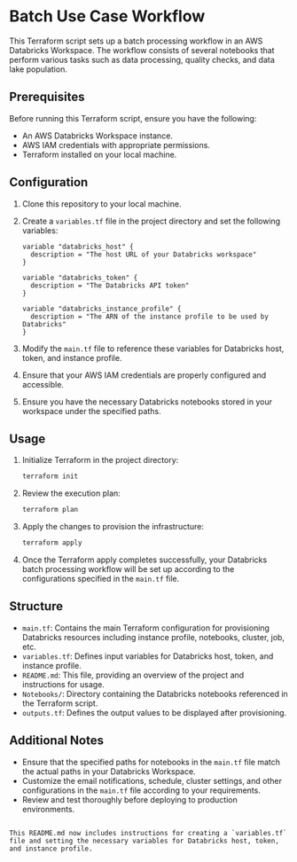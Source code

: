 # Batch Use Case Workflow

This Terraform script sets up a batch processing workflow in an AWS Databricks Workspace. The workflow consists of several notebooks that perform various tasks such as data processing, quality checks, and data lake population.

## Prerequisites

Before running this Terraform script, ensure you have the following:

- An AWS Databricks Workspace instance.
- AWS IAM credentials with appropriate permissions.
- Terraform installed on your local machine.

## Configuration

1. Clone this repository to your local machine.
2. Create a `variables.tf` file in the project directory and set the following variables:

    ```hcl
    variable "databricks_host" {
      description = "The host URL of your Databricks workspace"
    }

    variable "databricks_token" {
      description = "The Databricks API token"
    }

    variable "databricks_instance_profile" {
      description = "The ARN of the instance profile to be used by Databricks"
    }
    ```

3. Modify the `main.tf` file to reference these variables for Databricks host, token, and instance profile.
4. Ensure that your AWS IAM credentials are properly configured and accessible.
5. Ensure you have the necessary Databricks notebooks stored in your workspace under the specified paths.

## Usage

1. Initialize Terraform in the project directory:

    ```bash
    terraform init
    ```

2. Review the execution plan:

    ```bash
    terraform plan
    ```

3. Apply the changes to provision the infrastructure:

    ```bash
    terraform apply
    ```

4. Once the Terraform apply completes successfully, your Databricks batch processing workflow will be set up according to the configurations specified in the `main.tf` file.

## Structure

- `main.tf`: Contains the main Terraform configuration for provisioning Databricks resources including instance profile, notebooks, cluster, job, etc.
- `variables.tf`: Defines input variables for Databricks host, token, and instance profile.
- `README.md`: This file, providing an overview of the project and instructions for usage.
- `Notebooks/`: Directory containing the Databricks notebooks referenced in the Terraform script.
- `outputs.tf`: Defines the output values to be displayed after provisioning.

## Additional Notes

- Ensure that the specified paths for notebooks in the `main.tf` file match the actual paths in your Databricks Workspace.
- Customize the email notifications, schedule, cluster settings, and other configurations in the `main.tf` file according to your requirements.
- Review and test thoroughly before deploying to production environments.

```

This README.md now includes instructions for creating a `variables.tf` file and setting the necessary variables for Databricks host, token, and instance profile.
